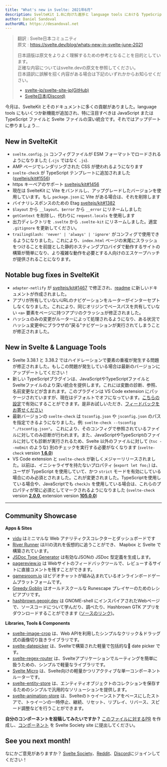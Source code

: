 ```yaml
---
title: "What's new in Svelte: 2021年6月"
description: SvelteKit 1.0に向けた進捗と language tools における TypeScript/Svelte 統合の強化
author: Daniel Sandoval
authorURL: https://desandoval.net
---
```

> 翻訳 : Svelte日本コミュニティ  
> 原文 : https://svelte.dev/blog/whats-new-in-svelte-june-2021
> 
> 日本語版は原文をよりよく理解するための参考となることを目的としています。  
> 正確な内容についてはsvelte.devの原文を参照してください。  
> 日本語訳に誤解を招く内容がある場合は下記のいずれかからお知らせください。
> - [svelte-jp/svelte-site-jp(GitHub)](https://github.com/svelte-jp/svelte-site-jp)
> - [Svelte日本(Discord)](https://discord.com/invite/YTXq3ZtBbx)

今月は、SvelteKit とそのドキュメントに多くの貢献がありました。language tools にもいくつか新機能が追加され、特に注目すべきは JavaScript または TypeScript ファイルと Svelte ファイルの深い統合です。それではアップデートに参りましょう…

## New in SvelteKit
- `svelte.config.js` コンフィグファイルが ESM フォーマットでロードされるようになりました (`.cjs` ではなく `.js`).
- AMP ページでレンダリングされた CSS が使われるようになります
- `svelte-check` が TypeScript テンプレートに追加されました ([sveltejs/kit#1556](https://github.com/sveltejs/kit/pull/1556)) 
- https キーペアのサポート [sveltejs/kit#1456](https://github.com/sveltejs/kit/pull/1456) 
- 現在は SvelteKit に Vite をバンドルし、アップグレードしたバージョンを使用しています。もし `package.json` に Vite がある場合は、それを削除します 
- バイナリレスポンスのための Etag [sveltejs/kit#1382](https://github.com/sveltejs/kit/pull/1382) 
- `$layout` から `__layout`、`$error` から `__error` にリネームしました
- `getContext` を削除し、代わりに `request.locals` を使用します 
- 出力ディレクトリを `.svelte` から `.svelte-kit` にリネームしました。適宜 `.gitignore` を更新してください。
- `trailingSlash: 'never' | 'always' | 'ignore'` がコンフィグで使用できるようになりました。これにより、`index.html` ページの末尾にスラッシュをつけることを前提とした静的ホスティングプロバイダで動作するサイトの構築が簡単になり、より複雑な動作を必要とする人向けのエスケープハッチが提供されることになります。

## Notable bug fixes in SvelteKit
- `adapter-netlify` が [sveltejs/kit#1467](https://github.com/sveltejs/kit/pull/1467) で修正され、[readme](https://github.com/sveltejs/kit/tree/master/packages/adapter-netlify) に新しいドキュメントが作成されました。
- アプリが所有していないURLのナビゲーションをルーターがインターセプトしなくなりました。これにより、同じオリジンでベースパスを共有していない `<a>` 要素をページに持つアプリのクラッシュが修正されました。
- ハッシュのみの変更がルーターによって処理されるようになり、ある状況でハッシュ変更中にブラウザの"戻る"ナビゲーションが実行されてしまうことが修正されました。



## New in Svelte & Language Tools
- Svelte 3.38.1 と 3.38.2 ではハイドレーションで要素の重複が発生する問題が修正されました。もしこの問題が発生している場合は最新のバージョンにアップデートしてください！
- 新しい TypeScriptプラグインは、JavaScriptやTypeScriptファイルとSvelteファイルのより深い統合を提供します。これには変数の診断、参照、名前変更などが含まれます。このプラグインは VS Code extension にパッケージされていますが、現在はデフォルトでオフになっています。[こちらの設定](https://github.com/sveltejs/language-tools/tree/master/packages/svelte-vscode#svelteenable-ts-plugin)で有効にすることができます。是非お試しいただき、[フィードバックをお寄せください](https://github.com/sveltejs/language-tools/issues/580)
- 最新バージョンの `svelte-check` は `tsconfig.json` や `jsconfig.json` のパスを指定できるようになりました。例: `svelte-check --tsconfig "./tsconfig.json"`。 これにより、そのコンフィグで参照されているファイルに対してのみ診断が行われます。また、JavaScriptやTypeScriptのファイルに対しても診断が実行されるため、Svelte 以外のファイルに対して (`tsc --noEmit` のような) 別のチェックを実行する必要がなくなります (`svelte-check` version [**1.6.0**](https://github.com/sveltejs/language-tools/releases/tag/svelte-check-1.6.0))
- VS Code extension と `svelte-check` が新しくメジャーリリースされました。以前は、イニシャライザを持たないプロパティ (`export let foo;`) は、ユーザが TypeScript を使用していて、かつ `strict` モードを有効にしている場合にのみ必須とされました。これが変更されました。TypeScriptを使用している場合や、JavaScriptでも `checkJs` を使用している場合は、これらのプロパティが常に必須としてマークされるようになりました (`svelte-check` version [**2.0.0**](https://github.com/sveltejs/language-tools/releases/tag/svelte-check-2.0.0), extension version [**105.0.0**](https://github.com/sveltejs/language-tools/releases/tag/extensions-105.0.0))

---

## Community Showcase

**Apps & Sites**

- [vidu](https://github.com/pa-nic/vidu) はミニマルな Web アナリティクスコレクターとダッシュボードです
- [River Runner](https://river-runner.samlearner.com/) は川の流れを仮想的に追うことができ、 Mapbox と Svelte で構築されています。
- [JSDoc Type Generator](https://rafistrauss.github.io/jsdoc-generator/) は有効なJSONの JSDoc 型定義を生成します。
- [pagereview.io](https://pagereview.io/) は Webサイトのフィードバックツールで、レビューするサイトに直接コメントを残すことができます。
- [gamesroom.io](https://gamesroom.io/) はビデオチャットが組み込まれているオンラインボードゲームプラットフォームです。
- [Greedy Goblin](https://greedygoblin-fe11c.web.app/) はオールドスクールな Runescape プレイヤーのためのレシピアプリです。
- [hashbrown.geopjr.dev](https://hashbrown.geopjr.dev/) は GNOME-shell にインスパイアされたWebページで、ソースコードについて学んだり、調べたり、Hashbrown GTK アプリをダウンロードすることができます ([ソースのリンク](https://github.com/GeopJr/Hashbrown/tree/website))。


**Libraries, Tools & Components**

- [svelte-image-crop](https://novacbn.github.io/svelte-image-crop/) は、Web APIを利用したシンプルなクリック＆ドラッグ式の画像切り抜きライブラリです。
- [svelte-datepicker](https://github.com/andrew-secret/svelte-datepicker) は、Svelteで構築された軽量で包括的な date picker です。
- [svelte-regex-router](https://www.npmjs.com/package/svelte-regex-router) は、Svelteアプリケーションでルーティングを簡単に扱うための、シンプルで軽量なライブラリです。
- [Svelte Micro](https://www.npmjs.com/package/svelte-micro) は、Svelte向けの軽量かつリアクティブな単一コンポーネントルーターです。
- [svelte-entity-store](https://www.npmjs.com/package/svelte-entity-store) は、エンティティオブジェクトのコレクションを保存するためのシンプルで汎用的なソリューションを提供します。
- [svelte-animation-store](https://github.com/joshnuss/svelte-animation-store) は、Svelteのトゥイーンストアをベースにしたストアで、トゥイーンの一時停止、継続、リセット、リプレイ、リバース、スピード調整などを行うことができます。


**自分のコンポーネントを投稿してみたいですか？** [このファイルに対するPR](https://github.com/svelte-society/sveltesociety.dev/blob/master/src/pages/components/components.json) を作成し、[コンポーネント](https://sveltesociety.dev/components) を Svelte Society site に提出してください。


## See you next month!

なにかご意見がありますか？ [Svelte Society](https://sveltesociety.dev/)、[Reddit](https://www.reddit.com/r/sveltejs/)、[Discord](https://discord.com/invite/yy75DKs)にジョインしてください！
